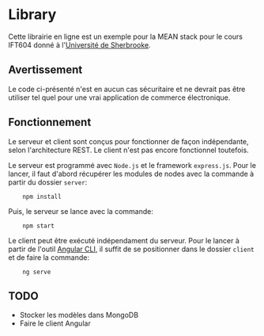 # Library
Cette librairie en ligne est un exemple pour la MEAN stack pour le cours IFT604 donné à l'[Université de Sherbrooke](http://usherbrooke.ca).

## Avertissement
Le code ci-présenté n'est en aucun cas sécuritaire et ne devrait pas être utiliser tel quel pour une vrai application de commerce électronique.

## Fonctionnement
Le serveur et client sont conçus pour fonctionner de façon indépendante, selon l'architecture REST. Le client n'est pas encore fonctionnel toutefois.

Le serveur est programmé avec `Node.js` et le framework `express.js`. Pour le lancer, il faut d'abord récupérer les modules de nodes avec la commande à partir du dossier `server`:
```
    npm install
```
Puis, le serveur se lance avec la commande:
```
    npm start
```

Le client peut être exécuté indépendament du serveur. Pour le lancer à partir de l'outil [Angular CLI](https://cli.angular.io/), il suffit de se positionner dans le dossier `client` et de faire la commande:
```
    ng serve
```

## TODO
* Stocker les modèles dans MongoDB
* Faire le client Angular
